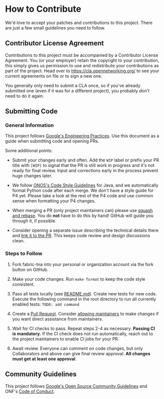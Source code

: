 <!--
Copyright 2020-present Open Networking Foundation
SPDX-License-Identifier: Apache-2.0
-->

# How to Contribute

We'd love to accept your patches and contributions to this project. There are
just a few small guidelines you need to follow.

## Contributor License Agreement

Contributions to this project must be accompanied by a Contributor License
Agreement. You (or your employer) retain the copyright to your contribution,
this simply gives us permission to use and redistribute your contributions as
part of the project. Head over to <https://cla.opennetworking.org/> to see
your current agreements on file or to sign a new one.

You generally only need to submit a CLA once, so if you've already submitted one
(even if it was for a different project), you probably don't need to do it
again.

## Submitting Code

### General Information

This project follows [Google's Engineering Practices](https://google.github.io/eng-practices/review/developer/). Use this document as a guide when submitting code and opening PRs.

Some additional points:

- Submit your changes early and often. Add the `WIP` label or prefix your PR title with `[WIP]` to signal that the PR is still work in progress and it's not ready for final review. Input and corrections early in the process prevent huge changes later.

- We follow [ONOS's Code Style Guidelines](https://wiki.onosproject.org/display/ONOS/Code+Style+Guidelines) for Java, and we automatically format Python code after each merge. We don't have a style guide for P4 yet. Please take a look at the rest of the P4 code and use common sense when formatting your P4 changes.

- When merging a PR (only project maintainers can) please use [squash and rebase](https://help.github.com/en/github/collaborating-with-issues-and-pull-requests/about-pull-request-merges#squash-and-merge-your-pull-request-commits). You do **not** have to do this by hand! GitHub will guide you through it, if possible.

- Consider opening a separate issue describing the technical details there and [link it to the PR](https://help.github.com/en/github/managing-your-work-on-github/closing-issues-using-keywords). This keeps code review and design discussions clean.

### Steps to Follow

1. Fork fabric-tna into your personal or organization account via the fork button on GitHub.

2. Make your code changes. Run `make format` to keep the code style consistent.

3. Pass all tests locally (see [README.md](./README.md)). Create new tests for new code. Execute the following command in the root directory to run all currently enabled tests: `TODO: add command`

4. Create a [Pull Request](https://github.com/stratum/fabric-tna/compare). Consider [allowing maintainers](https://help.github.com/en/github/collaborating-with-issues-and-pull-requests/allowing-changes-to-a-pull-request-branch-created-from-a-fork) to make changes if you want direct assistance from maintainers.

5. Wait for CI checks to pass. Repeat steps 2-4 as necessary. **Passing CI is mandatory.** If the CI check does not run automatically, reach out to the project maintainers to enable CI jobs for your PR.

6. Await review. Everyone can comment on code changes, but only Collaborators and above can give final review approval. **All changes must get at least one approval**.

## Community Guidelines

This project follows [Google's Open Source Community Guidelines](https://opensource.google.com/conduct/) and ONF's [Code of Conduct](https://www.opennetworking.org/wp-content/themes/onf/img/onf-code-of-conduct.pdf).
